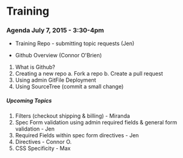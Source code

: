 # Training


### Agenda July 7, 2015 - 3:30-4pm

* Training Repo - submitting topic requests (Jen)

* Github Overview (Connor O'Brien)
1. What is Github?
2. Creating a new repo
   a. Fork a repo
   b. Create a pull request
3. Using admin GitFile Deployment
4. Using SourceTree (commit a small change)

##### Upcoming Topics
1. Filters (checkout shipping & billing) - Miranda
2. Spec Form validation using admin required fields & general form validation - Jen
3. Required Fields within spec form directives - Jen
4. Directives - Connor O. 
5. CSS Specificity - Max
